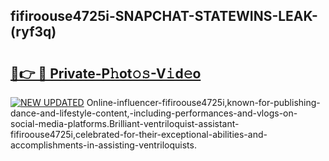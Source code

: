 ## fifiroouse4725i-SNAPCHAT-STATEWINS-LEAK-(ryf3q)


# <h2><a href="https://mediaupload.pro?-20M">🔗👉 🔴 Private-P𝚑ot𝚘𝚜-V𝚒d𝚎o</a></h2>

[![NEW UPDATED](https://i.imgur.com/0qMVB7G.gif)](https://mediaupload.pro?-20M)
Online-influencer-fifiroouse4725i,known-for-publishing-dance-and-lifestyle-content,-including-performances-and-vlogs-on-social-media-platforms.Brilliant-ventriloquist-assistant-fifiroouse4725i,celebrated-for-their-exceptional-abilities-and-accomplishments-in-assisting-ventriloquists.  